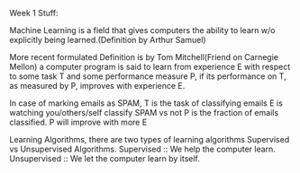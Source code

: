 Week 1 Stuff:

Machine Learning is a field that gives computers the ability to
learn w/o explicitly being learned.(Definition by Arthur Samuel)

More recent formulated Definition is by Tom Mitchell(Friend on Carnegie Mellon)
a computer program is said to learn from experience E with respect to some task T 
and some performance measure P, 
if its performance on T, as measured by P, improves with experience E.

In case of marking emails as SPAM, 
T is the task of classifying emails
E is watching you/others/self classify SPAM vs not
P is the fraction of emails classified. P will improve with more E 

Learning Algorithms, there are two types of learning algorithms 
Supervised vs Unsupervised Algorithms.
Supervised :: We help the computer learn.
Unsupervised :: We let the computer learn by itself.